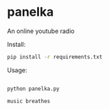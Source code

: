 # panelka

An online youtube radio

Install:

```bash
pip install -r requirements.txt
```

Usage:

```bash

python panelka.py
```

```
music breathes
```